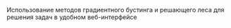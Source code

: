 Использование методов градиентного бустинга и решающего леса для решения задач в удобном веб-интерфейсе